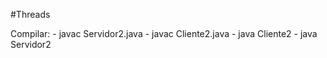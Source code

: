 #Threads

Compilar: 
    - javac Servidor2.java
    - javac Cliente2.java
    - java Cliente2
    - java Servidor2